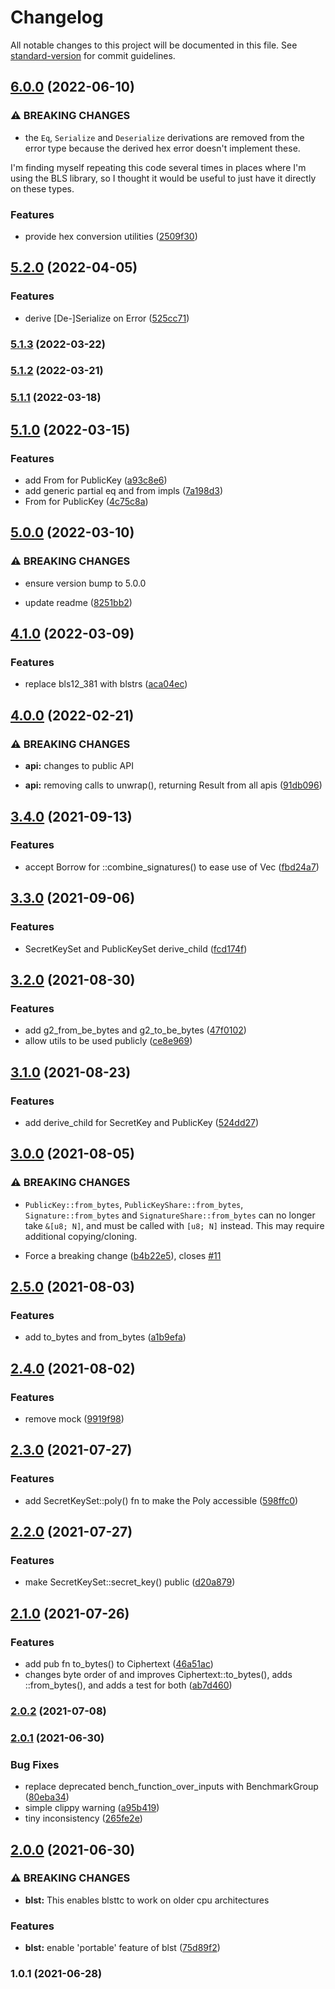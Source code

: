 # Changelog

All notable changes to this project will be documented in this file. See [standard-version](https://github.com/conventional-changelog/standard-version) for commit guidelines.

## [6.0.0](https://github.com/maidsafe/blsttc/compare/v5.2.0...v6.0.0) (2022-06-10)


### ⚠ BREAKING CHANGES

* the `Eq`, `Serialize` and `Deserialize` derivations are removed from the error type
because the derived hex error doesn't implement these.

I'm finding myself repeating this code several times in places where I'm using the BLS library, so I
thought it would be useful to just have it directly on these types.

### Features

* provide hex conversion utilities ([2509f30](https://github.com/maidsafe/blsttc/commit/2509f30c942115b8dbcd1e0ab9f82a0b835f4437))

## [5.2.0](https://github.com/maidsafe/blsttc/compare/v5.1.3...v5.2.0) (2022-04-05)


### Features

* derive [De-]Serialize on Error ([525cc71](https://github.com/maidsafe/blsttc/commit/525cc7171ca9dc375b25ba5cb0caafdae3949046))

### [5.1.3](https://github.com/maidsafe/blsttc/compare/v5.1.2...v5.1.3) (2022-03-22)

### [5.1.2](https://github.com/maidsafe/blsttc/compare/v5.1.1...v5.1.2) (2022-03-21)

### [5.1.1](https://github.com/maidsafe/blsttc/compare/v5.1.0...v5.1.1) (2022-03-18)

## [5.1.0](https://github.com/maidsafe/blsttc/compare/v5.0.0...v5.1.0) (2022-03-15)


### Features

* add From<G1> for PublicKey ([a93c8e6](https://github.com/maidsafe/blsttc/commit/a93c8e6c2359ec0bdf3bb8719cb46546ba076595))
* add generic partial eq and from impls ([7a198d3](https://github.com/maidsafe/blsttc/commit/7a198d372dc9fba2ef72be7dbe11f95fc93c85f3))
* From<G1Affine> for PublicKey ([4c75c8a](https://github.com/maidsafe/blsttc/commit/4c75c8aa11b07597c237bd13c557001cb808aa7e))

## [5.0.0](https://github.com/maidsafe/blsttc/compare/v4.1.0...v5.0.0) (2022-03-10)


### ⚠ BREAKING CHANGES

* ensure version bump to 5.0.0

* update readme ([8251bb2](https://github.com/maidsafe/blsttc/commit/8251bb2b25239cb78f3d5f58a50c624142b2afe0))

## [4.1.0](https://github.com/maidsafe/blsttc/compare/v4.0.0...v4.1.0) (2022-03-09)


### Features

* replace bls12_381 with blstrs ([aca04ec](https://github.com/maidsafe/blsttc/commit/aca04ec8f2e2fa066fc890bb87c9a3f1c115f9bf))

## [4.0.0](https://github.com/maidsafe/blsttc/compare/v3.4.0...v4.0.0) (2022-02-21)


### ⚠ BREAKING CHANGES

* **api:** changes to public API

* **api:** removing calls to unwrap(), returning Result from all apis ([91db096](https://github.com/maidsafe/blsttc/commit/91db096613191175e757f1e740fedbf5afa56217))

## [3.4.0](https://github.com/maidsafe/blsttc/compare/v3.3.0...v3.4.0) (2021-09-13)


### Features

* accept Borrow<SignatureShare> for ::combine_signatures() to ease use of Vec<SignatureShare> ([fbd24a7](https://github.com/maidsafe/blsttc/commit/fbd24a72d2e1bedf7571101346ea26f4d21bcb75))

## [3.3.0](https://github.com/maidsafe/blsttc/compare/v3.2.0...v3.3.0) (2021-09-06)


### Features

* SecretKeySet and PublicKeySet derive_child ([fcd174f](https://github.com/maidsafe/blsttc/commit/fcd174f9bf92baec153f85c5765d51a358bfca31))

## [3.2.0](https://github.com/maidsafe/blsttc/compare/v3.1.0...v3.2.0) (2021-08-30)


### Features

* add g2_from_be_bytes and g2_to_be_bytes ([47f0102](https://github.com/maidsafe/blsttc/commit/47f01025271ef6acb6fd18884d8e279f3618505b))
* allow utils to be used publicly ([ce8e969](https://github.com/maidsafe/blsttc/commit/ce8e96953a38a6ee83ce9eafec004df89fd1b91c))

## [3.1.0](https://github.com/maidsafe/blsttc/compare/v3.0.0...v3.1.0) (2021-08-23)


### Features

* add derive_child for SecretKey and PublicKey ([524dd27](https://github.com/maidsafe/blsttc/commit/524dd278260859a96b361b3453a8ecbed9f55271))

## [3.0.0](https://github.com/maidsafe/blsttc/compare/v2.5.0...v3.0.0) (2021-08-05)


### ⚠ BREAKING CHANGES

* `PublicKey::from_bytes`, `PublicKeyShare::from_bytes`,
`Signature::from_bytes` and `SignatureShare::from_bytes` can no longer
take `&[u8; N]`, and must be called with `[u8; N]` instead. This may
require additional copying/cloning.

* Force a breaking change ([b4b22e5](https://github.com/maidsafe/blsttc/commit/b4b22e59cc96ea47ef910669d674f3b09f9a9d24)), closes [#11](https://github.com/maidsafe/blsttc/issues/11)

## [2.5.0](https://github.com/maidsafe/blsttc/compare/v2.4.0...v2.5.0) (2021-08-03)


### Features

* add to_bytes and from_bytes ([a1b9efa](https://github.com/maidsafe/blsttc/commit/a1b9efa049a68d6db1e2ef8b5bb27f6cce650502))

## [2.4.0](https://github.com/maidsafe/blsttc/compare/v2.3.0...v2.4.0) (2021-08-02)


### Features

* remove mock ([9919f98](https://github.com/maidsafe/blsttc/commit/9919f987b42720f5fd3636c8cd5c162f748eed98))

## [2.3.0](https://github.com/maidsafe/blsttc/compare/v2.2.0...v2.3.0) (2021-07-27)


### Features

* add SecretKeySet::poly() fn to make the Poly accessible ([598ffc0](https://github.com/maidsafe/blsttc/commit/598ffc0bab4c99458c7268185dbb98392b48f6c2))

## [2.2.0](https://github.com/maidsafe/blsttc/compare/v2.1.0...v2.2.0) (2021-07-27)


### Features

* make SecretKeySet::secret_key() public ([d20a879](https://github.com/maidsafe/blsttc/commit/d20a87949537f2f7b0a813e4a83f6d6ff7ba4629))

## [2.1.0](https://github.com/maidsafe/blsttc/compare/v2.0.2...v2.1.0) (2021-07-26)


### Features

* add pub fn to_bytes() to Ciphertext ([46a51ac](https://github.com/maidsafe/blsttc/commit/46a51acf95cb0788c852dfbe84ef9af847206202))
* changes byte order of and improves Ciphertext::to_bytes(), adds ::from_bytes(), and adds a test for both ([ab7d460](https://github.com/maidsafe/blsttc/commit/ab7d460693e03a60b4ad0ff58e5d0dfaf40157f2))

### [2.0.2](https://github.com/maidsafe/blsttc/compare/v2.0.1...v2.0.2) (2021-07-08)

### [2.0.1](https://github.com/maidsafe/blsttc/compare/v2.0.0...v2.0.1) (2021-06-30)


### Bug Fixes

* replace deprecated bench_function_over_inputs with BenchmarkGroup ([80eba34](https://github.com/maidsafe/blsttc/commit/80eba340c28347092b71fa187123a79919b93c5c))
* simple clippy warning ([a95b419](https://github.com/maidsafe/blsttc/commit/a95b4191447a50bc81cece4644434fb3dc59f4ab))
* tiny inconsistency ([265fe2e](https://github.com/maidsafe/blsttc/commit/265fe2e88f018ed12f19585b22cb45e90dc43009))

## [2.0.0](https://github.com/maidsafe/blsttc/compare/v1.0.1...v2.0.0) (2021-06-30)


### ⚠ BREAKING CHANGES

* **blst:** This enables blsttc to work on older cpu architectures

### Features

* **blst:** enable 'portable' feature of blst ([75d89f2](https://github.com/maidsafe/blsttc/commit/75d89f20ab2fe51aece33e0509c8b14f0a689491))

### 1.0.1 (2021-06-28)
